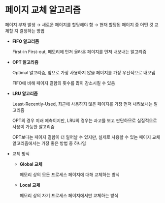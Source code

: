 # 페이지 교체 알고리즘

페이지 부재 발생 → 새로운 페이지를 할당해야 함 → 현재 할당된 페이지 중 어떤 것 교체할 지 결정하는 방법

- ****FIFO 알고리즘****
    
    First-in First-out, 메모리에 먼저 올라온 페이지를 먼저 내보내는 알고리즘
    
- ****OPT 알고리즘****
    
    Optimal 알고리즘, 앞으로 가장 사용하지 않을 페이지를 가장 우선적으로 내보냄
    
    FIFO에 비해 페이지 결함의 횟수를 많이 감소시킬 수 있음
    
- ****LRU 알고리즘****
    
    Least-Recently-Used, 최근에 사용하지 않은 페이지를 가장 먼저 내려보내는 알고리즘
    
    OPT의 경우 미래 예측이지만, LRU의 경우는 과고를 보고 판단하므로 실질적으로 사용이 가능한 알고리즘
    
    OPT보다는 페이지 결함이 더 일어날 수 있지만, 실제로 사용할 수 있는 페이지 교체 알고리즘에서는 가장 좋은 방법 중 하나임
    
- 교체 방식
    - **Global 교체**
        
        메모리 상의 모든 프로세스 페이지에 대해 교체하는 방식
        
    - **Local 교체**
        
        메모리 상의 자기 프로세스 페이지에서만 교체하는 방식
